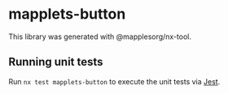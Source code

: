 # mapplets-button

This library was generated with @mapplesorg/nx-tool.

## Running unit tests

Run `nx test mapplets-button` to execute the unit tests via [Jest](https://jestjs.io).
